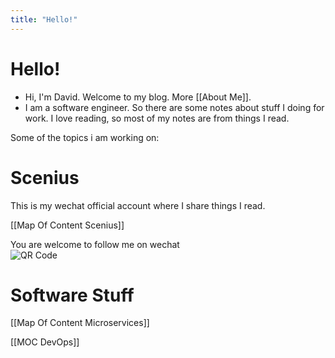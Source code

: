 ```yaml
---
title: "Hello!"
---
```


# Hello!

- Hi, I'm David. Welcome to my blog. More [[About Me]].
- I am a software engineer. So there are some notes about stuff I doing for work. I love reading, so most of my notes are from things I read.

Some of the topics i am working on:

# Scenius
This is my wechat official account where I share things I read.

[[Map Of Content Scenius]]

You are welcome to follow me on wechat  
![QR Code](https://mp.weixin.qq.com/mp/qrcode?scene=10000005&size=102&__biz=MzkxNTIzMDI5NA==&mid=100000075&idx=1&sn=7f3016fb92aa8059bc545f07cf8b7419&send_time=1626602859)

# Software Stuff

[[Map Of Content Microservices]]

[[MOC DevOps]]

